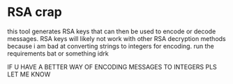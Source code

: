 
# RSA crap
this tool generates RSA keys that can then be used to encode or decode messages.
RSA keys will likely not work with other RSA decryption methods because i am bad at converting strings to integers for encoding. run the requirements bat or something idrk

IF U HAVE A BETTER WAY OF ENCODING MESSAGES TO INTEGERS PLS LET ME KNOW
